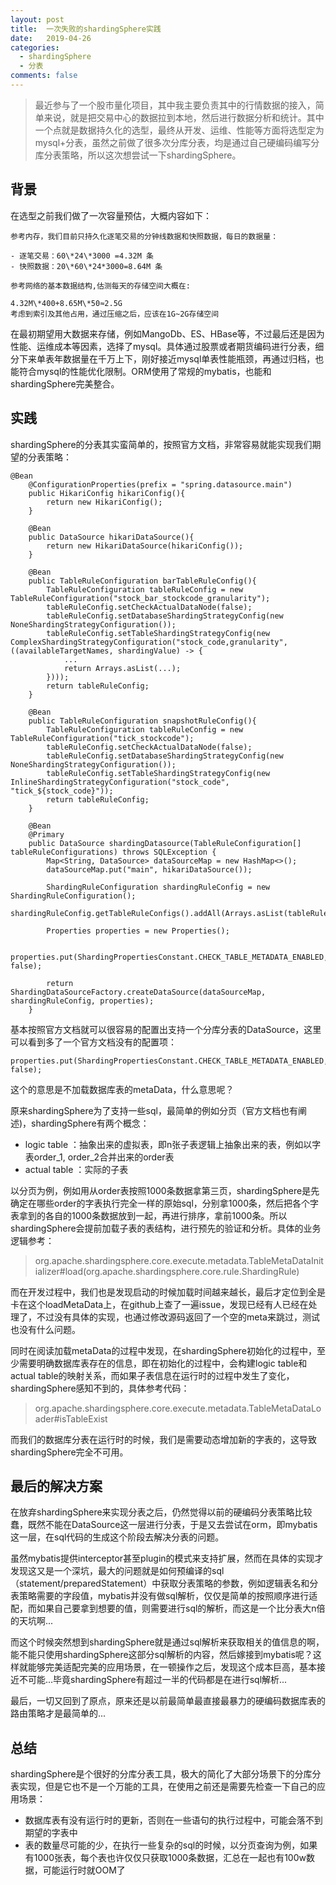 ```yaml
---
layout: post
title:  一次失败的shardingSphere实践
date:   2019-04-26
categories: 
  - shardingSphere
  - 分表
comments: false
---
```


> 最近参与了一个股市量化项目，其中我主要负责其中的行情数据的接入，简单来说，就是把交易中心的数据拉到本地，然后进行数据分析和统计。其中一个点就是数据持久化的选型，最终从开发、运维、性能等方面将选型定为mysql+分表，虽然之前做了很多次分库分表，均是通过自己硬编码编写分库分表策略，所以这次想尝试一下shardingSphere。

<!-- more -->

## 背景

在选型之前我们做了一次容量预估，大概内容如下：

```
参考内存，我们目前只持久化逐笔交易的分钟线数据和快照数据，每日的数据量：

- 逐笔交易：60\*24\*3000 =4.32M 条
- 快照数据：20\*60\*24*3000=8.64M 条

参考网络的基本数据结构,估测每天的存储空间大概在:

4.32M\*400+8.65M\*50≈2.5G
考虑到索引及其他占用，通过压缩之后，应该在1G~2G存储空间
```

在最初期望用大数据来存储，例如MangoDb、ES、HBase等，不过最后还是因为性能、运维成本等因素，选择了mysql。具体通过股票或者期货编码进行分表，细分下来单表年数据量在千万上下，刚好接近mysql单表性能瓶颈，再通过归档，也能符合mysql的性能优化限制。ORM使用了常规的mybatis，也能和shardingSphere完美整合。

## 实践

shardingSphere的分表其实蛮简单的，按照官方文档，非常容易就能实现我们期望的分表策略：

```
@Bean
    @ConfigurationProperties(prefix = "spring.datasource.main")
    public HikariConfig hikariConfig(){
        return new HikariConfig();
    }

    @Bean
    public DataSource hikariDataSource(){
        return new HikariDataSource(hikariConfig());
    }

    @Bean
    public TableRuleConfiguration barTableRuleConfig(){
        TableRuleConfiguration tableRuleConfig = new TableRuleConfiguration("stock_bar_stockcode_granularity");
        tableRuleConfig.setCheckActualDataNode(false);
        tableRuleConfig.setDatabaseShardingStrategyConfig(new NoneShardingStrategyConfiguration());
        tableRuleConfig.setTableShardingStrategyConfig(new ComplexShardingStrategyConfiguration("stock_code,granularity", ((availableTargetNames, shardingValue) -> {
            ...
            return Arrays.asList(...);
        })));
        return tableRuleConfig;
    }

    @Bean
    public TableRuleConfiguration snapshotRuleConfig(){
        TableRuleConfiguration tableRuleConfig = new TableRuleConfiguration("tick_stockcode");
        tableRuleConfig.setCheckActualDataNode(false);
        tableRuleConfig.setDatabaseShardingStrategyConfig(new NoneShardingStrategyConfiguration());
        tableRuleConfig.setTableShardingStrategyConfig(new InlineShardingStrategyConfiguration("stock_code", "tick_${stock_code}"));
        return tableRuleConfig;
    }

    @Bean
    @Primary
    public DataSource shardingDatasource(TableRuleConfiguration[] tableRuleConfigurations) throws SQLException {
        Map<String, DataSource> dataSourceMap = new HashMap<>();
        dataSourceMap.put("main", hikariDataSource());

        ShardingRuleConfiguration shardingRuleConfig = new ShardingRuleConfiguration();
        shardingRuleConfig.getTableRuleConfigs().addAll(Arrays.asList(tableRuleConfigurations));

        Properties properties = new Properties();

        properties.put(ShardingPropertiesConstant.CHECK_TABLE_METADATA_ENABLED, false);

        return ShardingDataSourceFactory.createDataSource(dataSourceMap, shardingRuleConfig, properties);
    }

```

基本按照官方文档就可以很容易的配置出支持一个分库分表的DataSource，这里可以看到多了一个官方文档没有的配置项：

```
properties.put(ShardingPropertiesConstant.CHECK_TABLE_METADATA_ENABLED, false);
```

这个的意思是不加载数据库表的metaData，什么意思呢？

原来shardingSphere为了支持一些sql，最简单的例如分页（官方文档也有阐述)，shardingSphere有两个概念：

 - logic table ：抽象出来的虚拟表，即n张子表逻辑上抽象出来的表，例如以字表order_1, order_2合并出来的order表
 - actual table ：实际的子表
 
 以分页为例，例如用从order表按照1000条数据拿第三页，shardingSphere是先确定在哪些order的字表执行完全一样的原始sql，分别拿1000条，然后把各个字表拿到的各自的1000条数据放到一起，再进行排序，拿前1000条。所以shardingSphere会提前加载子表的表结构，进行预先的验证和分析。具体的业务逻辑参考：
 
 > org.apache.shardingsphere.core.execute.metadata.TableMetaDataInitializer#load(org.apache.shardingsphere.core.rule.ShardingRule)

而在开发过程中，我们也是发现启动的时候加载时间越来越长，最后才定位到全是卡在这个loadMetaData上，在github上查了一遍issue，发现已经有人已经在处理了，不过没有具体的实现，也通过修改源码返回了一个空的meta来跳过，测试也没有什么问题。

同时在阅读加载metaData的过程中发现，在shardingSphere初始化的过程中，至少需要明确数据库表存在的信息，即在初始化的过程中，会构建logic table和actual table的映射关系，而如果子表信息在运行时的过程中发生了变化，shardingSphere感知不到的，具体参考代码：

 > org.apache.shardingsphere.core.execute.metadata.TableMetaDataLoader#isTableExist

而我们的数据库分表在运行时的时候，我们是需要动态增加新的字表的，这导致shardingSphere完全不可用。

## 最后的解决方案

在放弃shardingSphere来实现分表之后，仍然觉得以前的硬编码分表策略比较蠢，既然不能在DataSource这一层进行分表，于是又去尝试在orm，即mybatis这一层，在sql代码的生成这个阶段去解决分表的问题。

虽然mybatis提供interceptor甚至plugin的模式来支持扩展，然而在具体的实现才发现这又是一个深坑，最大的问题就是如何预编译的sql（statement/preparedStatement）中获取分表策略的参数，例如逻辑表名和分表策略需要的字段值，mybatis并没有做sql解析，仅仅是简单的按照顺序进行适配，而如果自己要拿到想要的值，则需要进行sql的解析，而这是一个比分表大n倍的天坑啊...

而这个时候突然想到shardingSphere就是通过sql解析来获取相关的值信息的啊，能不能只使用shardingSphere这部分sql解析的内容，然后嫁接到mybatis呢？这样就能够完美适配完美的应用场景，在一顿操作之后，发现这个成本巨高，基本接近不可能...毕竟shardingSphere有超过一半的代码都是在进行sql解析...

最后，一切又回到了原点，原来还是以前最简单最直接最暴力的硬编码数据库表的路由策略才是最简单的...

## 总结

shardingSphere是个很好的分库分表工具，极大的简化了大部分场景下的分库分表实现，但是它也不是一个万能的工具，在使用之前还是需要先检查一下自己的应用场景：

 - 数据库表有没有运行时的更新，否则在一些语句的执行过程中，可能会落不到期望的字表中
 - 表的数量尽可能的少，在执行一些复杂的sql的时候，以分页查询为例，如果有1000张表，每个表也许仅仅只获取1000条数据，汇总在一起也有100w数据，可能运行时就OOM了
 